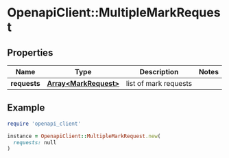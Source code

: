 # OpenapiClient::MultipleMarkRequest

## Properties

| Name | Type | Description | Notes |
| ---- | ---- | ----------- | ----- |
| **requests** | [**Array&lt;MarkRequest&gt;**](MarkRequest.md) | list of mark requests |  |

## Example

```ruby
require 'openapi_client'

instance = OpenapiClient::MultipleMarkRequest.new(
  requests: null
)
```

